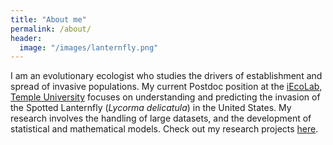 ```yaml
---
title: "About me"
permalink: /about/
header:
  image: "/images/lanternfly.png"
---
```


I am an evolutionary ecologist who studies the drivers of establishment and spread of invasive populations. My current Postdoc position at the [iEcoLab, Temple University](https://www.iecolab.org) focuses on understanding and predicting the invasion of the Spotted Lanternfly (*Lycorma delicatula*) in the United States. My research involves the handling of large datasets, and the development of statistical and mathematical models. Check out my research projects [here](research.md).
